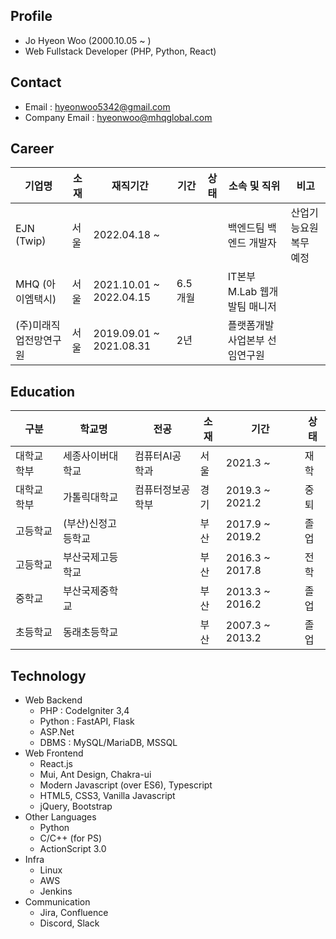 ## Profile
  - Jo Hyeon Woo (2000.10.05 ~ )
  - Web Fullstack Developer (PHP, Python, React)

## Contact
- Email : hyeonwoo5342@gmail.com
- Company Email : hyeonwoo@mhqglobal.com

## Career
|기업명|소재|재직기간|기간|상태|소속 및 직위|비고|
|-|-|-|-|-|-|-|
|EJN (Twip)|서울|2022.04.18 ~ |||백엔드팀 백엔드 개발자|산업기능요원 복무 예정|
|MHQ (아이엠택시)|서울|2021.10.01 ~ 2022.04.15|6.5개월||IT본부 M.Lab 웹개발팀 매니저||
|(주)미래직업전망연구원|서울|2019.09.01 ~ 2021.08.31|2년||플랫폼개발사업본부 선임연구원||

## Education
|구분|학교명|전공|소재|기간|상태|
|-|-|-|-|-|-|
|대학교 학부|세종사이버대학교|컴퓨터AI공학과|서울|2021.3 ~ |재학|
|대학교 학부|가톨릭대학교|컴퓨터정보공학부|경기|2019.3 ~ 2021.2|중퇴|
|고등학교|(부산)신정고등학교||부산|2017.9 ~ 2019.2|졸업|
|고등학교|부산국제고등학교||부산|2016.3 ~ 2017.8|전학|
|중학교|부산국제중학교||부산|2013.3 ~ 2016.2|졸업|
|초등학교|동래초등학교||부산|2007.3 ~ 2013.2|졸업|

## Technology
  - Web Backend
    - PHP : CodeIgniter 3,4
    - Python : FastAPI, Flask
    - ASP.Net
    - DBMS : MySQL/MariaDB, MSSQL
  - Web Frontend
    - React.js
    - Mui, Ant Design, Chakra-ui
    - Modern Javascript (over ES6), Typescript
    - HTML5, CSS3, Vanilla Javascript
    - jQuery, Bootstrap
  - Other Languages
    - Python
    - C/C++ (for PS)
    - ActionScript 3.0
  - Infra
    - Linux
    - AWS
    - Jenkins
  - Communication
    - Jira, Confluence
    - Discord, Slack
